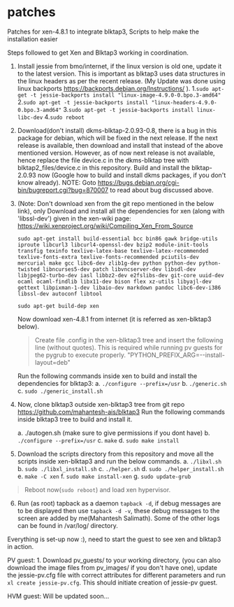 # patches
Patches for xen-4.8.1 to integrate blktap3, Scripts to help make the installation easier

Steps followed to get Xen and Blktap3 working in coordination.

1. Install jessie from bmo/internet, if the linux version is old one, update it to the latest version. This is important as blktap3 uses data structures in the linux headers as per the recent release. (My Update was done using linux backports https://backports.debian.org/Instructions/ ).
	1.`sudo apt-get -t jessie-backports install "linux-image-4.9.0-0.bpo.3-amd64"`
	2.`sudo apt-get -t jessie-backports install "linux-headers-4.9.0-0.bpo.3-amd64"`
	3.`sudo apt-get -t jessie-backports install linux-libc-dev`
	4.`sudo reboot`

2. Download(don't install) dkms-blktap-2.0.93-0.8, there is a bug in this package for debian, which will be fixed in the next release. If the next release is available, then download and install that instead of the above mentioned version. However, as of now next release is not available, hence replace the file  device.c in the dkms-blktap tree with blktap2_files/device.c in this repository. Build and install the blktap-2.0.93 now (Google how to build and install dkms packages, if you don't know already). 
	NOTE: Goto https://bugs.debian.org/cgi-bin/bugreport.cgi?bug=870007 to read about bug discussed above.

3. (Note: Don't download xen from the git repo mentioned in the below link), only Download and install all the dependencies for xen (along with 'libssl-dev') given in the xen-wiki page:
	https://wiki.xenproject.org/wiki/Compiling_Xen_From_Source

	`sudo apt-get install build-essential bcc bin86 gawk bridge-utils iproute libcurl3 libcurl4-openssl-dev bzip2 module-init-tools transfig texinfo texlive-latex-base texlive-latex-recommended texlive-fonts-extra texlive-fonts-recommended pciutils-dev mercurial make gcc libc6-dev zlib1g-dev python python-dev python-twisted libncurses5-dev patch libvncserver-dev libsdl-dev libjpeg62-turbo-dev iasl libbz2-dev e2fslibs-dev git-core uuid-dev ocaml ocaml-findlib libx11-dev bison flex xz-utils libyajl-dev gettext libpixman-1-dev libaio-dev markdown pandoc libc6-dev-i386 libssl-dev autoconf libtool`

	`sudo apt-get build-dep xen`

 	Now download xen-4.8.1 from internet (it is referred as xen-blktap3 below).
	> Create file .config in the xen-blktap3 tree and insert the following line (without quotes). This is required while running pv guests for the pygrub to execute properly.
	"PYTHON_PREFIX_ARG=--install-layout=deb"

	Run the following commands inside xen to build and install the dependencies for blktap3:
	a. `./configure --prefix=/usr`
	b. `./generic.sh`
	c. `sudo ./generic_install.sh`

4. Now, clone blktap3 outside xen-blktap3 tree from git repo https://github.com/mahantesh-ais/blktap3
	Run the following commands inside blktap3 tree to build and install it.

	a. ./autogen.sh (make sure to give permissions if you dont have)
	b. `./configure --prefix=/usr`
	c. `make`
	d. `sudo make install`

5. Download the scripts directory from this repository and move all the scripts inside xen-blktap3 and run the below commands.
	a. `./libxl.sh`
	b. `sudo ./libxl_install.sh`
	c. `./helper.sh`
	d. `sudo ./helper_install.sh`
	e. `make -C xen`
	f. `sudo make install-xen`
	g. `sudo update-grub`

> Reboot now(`sudo reboot`) and load xen hypervisor.

6. Run (as root) tapback as a daemon `tapback -d`, if debug messages are to be displayed then use `tapback -d -v`, these debug messages to the screen are added by me(Mahantesh Salimath). Some of the other logs can be found in /var/log/ directory.

Everything is set-up now :), need to start the guest to see xen and blktap3 in action.

PV guest:
	1. Download pv_guests/ to your working directory, (you can also download the image files from pv_images/ if you don't have one), update the jessie-pv.cfg file with correct attributes for different parameters and run `xl create jessie-pv.cfg`. This should initiate creation of jessie-pv guest.

HVM guest:
	Will be updated soon...
